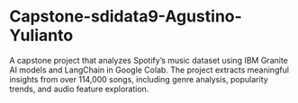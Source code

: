 # Capstone-sdidata9-Agustino-Yulianto
A capstone project that analyzes Spotify’s music dataset using IBM Granite AI models and LangChain in Google Colab. The project extracts meaningful insights from over 114,000 songs, including genre analysis, popularity trends, and audio feature exploration.
